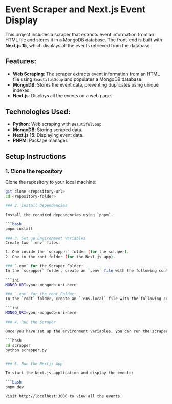 # Event Scraper and Next.js Event Display

This project includes a scraper that extracts event information from an HTML file and stores it in a MongoDB database. The front-end is built with **Next.js 15**, which displays all the events retrieved from the database.

## Features:
- **Web Scraping**: The scraper extracts event information from an HTML file using `BeautifulSoup` and populates a MongoDB database.
- **MongoDB**: Stores the event data, preventing duplicates using unique indexes.
- **Next.js**: Displays all the events on a web page.

## Technologies Used:
- **Python**: Web scraping with `BeautifulSoup`.
- **MongoDB**: Storing scraped data.
- **Next.js 15**: Displaying event data.
- **PNPM**: Package manager.

## Setup Instructions

### 1. Clone the repository
Clone the repository to your local machine:

```bash
git clone <repository-url>
cd <repository-folder>

### 2. Install Dependencies

Install the required dependencies using `pnpm`:

```bash
pnpm install

### 3. Set up Environment Variables
Create two `.env` files:

1. One inside the `scrapper` folder (for the scraper).
2. One in the root folder (for the Next.js app).

### `.env` for the Scraper Folder:
In the `scrapper` folder, create an `.env` file with the following content:

```ini
MONGO_URI=your-mongodb-uri-here

### `.env` for the root Folder:
In the `root` folder, create an `.env.local` file with the following content:

```ini
MONGO_URI=your-mongodb-uri-here

### 4. Run the Scraper

Once you have set up the environment variables, you can run the scraper to fetch events and store them in MongoDB:

```bash
cd scrapper
python scrapper.py


### 5. Run the Nextjs App

To start the Next.js application and display the events:

```bash
pnpm dev

Visit http://localhost:3000 to view all the events.






